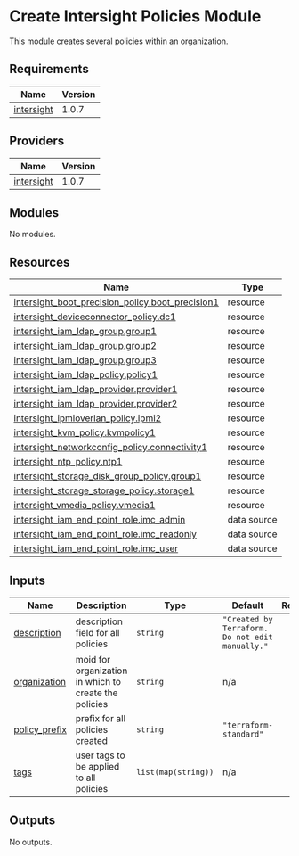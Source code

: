 # Create Intersight Policies Module

This module creates several policies within an organization.

## Requirements

| Name | Version |
|------|---------|
| <a name="requirement_intersight"></a> [intersight](#requirement\_intersight) | 1.0.7 |

## Providers

| Name | Version |
|------|---------|
| <a name="provider_intersight"></a> [intersight](#provider\_intersight) | 1.0.7 |

## Modules

No modules.

## Resources

| Name | Type |
|------|------|
| [intersight_boot_precision_policy.boot_precision1](https://registry.terraform.io/providers/CiscoDevNet/intersight/1.0.7/docs/resources/boot_precision_policy) | resource |
| [intersight_deviceconnector_policy.dc1](https://registry.terraform.io/providers/CiscoDevNet/intersight/1.0.7/docs/resources/deviceconnector_policy) | resource |
| [intersight_iam_ldap_group.group1](https://registry.terraform.io/providers/CiscoDevNet/intersight/1.0.7/docs/resources/iam_ldap_group) | resource |
| [intersight_iam_ldap_group.group2](https://registry.terraform.io/providers/CiscoDevNet/intersight/1.0.7/docs/resources/iam_ldap_group) | resource |
| [intersight_iam_ldap_group.group3](https://registry.terraform.io/providers/CiscoDevNet/intersight/1.0.7/docs/resources/iam_ldap_group) | resource |
| [intersight_iam_ldap_policy.policy1](https://registry.terraform.io/providers/CiscoDevNet/intersight/1.0.7/docs/resources/iam_ldap_policy) | resource |
| [intersight_iam_ldap_provider.provider1](https://registry.terraform.io/providers/CiscoDevNet/intersight/1.0.7/docs/resources/iam_ldap_provider) | resource |
| [intersight_iam_ldap_provider.provider2](https://registry.terraform.io/providers/CiscoDevNet/intersight/1.0.7/docs/resources/iam_ldap_provider) | resource |
| [intersight_ipmioverlan_policy.ipmi2](https://registry.terraform.io/providers/CiscoDevNet/intersight/1.0.7/docs/resources/ipmioverlan_policy) | resource |
| [intersight_kvm_policy.kvmpolicy1](https://registry.terraform.io/providers/CiscoDevNet/intersight/1.0.7/docs/resources/kvm_policy) | resource |
| [intersight_networkconfig_policy.connectivity1](https://registry.terraform.io/providers/CiscoDevNet/intersight/1.0.7/docs/resources/networkconfig_policy) | resource |
| [intersight_ntp_policy.ntp1](https://registry.terraform.io/providers/CiscoDevNet/intersight/1.0.7/docs/resources/ntp_policy) | resource |
| [intersight_storage_disk_group_policy.group1](https://registry.terraform.io/providers/CiscoDevNet/intersight/1.0.7/docs/resources/storage_disk_group_policy) | resource |
| [intersight_storage_storage_policy.storage1](https://registry.terraform.io/providers/CiscoDevNet/intersight/1.0.7/docs/resources/storage_storage_policy) | resource |
| [intersight_vmedia_policy.vmedia1](https://registry.terraform.io/providers/CiscoDevNet/intersight/1.0.7/docs/resources/vmedia_policy) | resource |
| [intersight_iam_end_point_role.imc_admin](https://registry.terraform.io/providers/CiscoDevNet/intersight/1.0.7/docs/data-sources/iam_end_point_role) | data source |
| [intersight_iam_end_point_role.imc_readonly](https://registry.terraform.io/providers/CiscoDevNet/intersight/1.0.7/docs/data-sources/iam_end_point_role) | data source |
| [intersight_iam_end_point_role.imc_user](https://registry.terraform.io/providers/CiscoDevNet/intersight/1.0.7/docs/data-sources/iam_end_point_role) | data source |

## Inputs

| Name | Description | Type | Default | Required |
|------|-------------|------|---------|:--------:|
| <a name="input_description"></a> [description](#input\_description) | description field for all policies | `string` | `"Created by Terraform. Do not edit manually."` | no |
| <a name="input_organization"></a> [organization](#input\_organization) | moid for organization in which to create the policies | `string` | n/a | yes |
| <a name="input_policy_prefix"></a> [policy\_prefix](#input\_policy\_prefix) | prefix for all policies created | `string` | `"terraform-standard"` | no |
| <a name="input_tags"></a> [tags](#input\_tags) | user tags to be applied to all policies | `list(map(string))` | n/a | yes |

## Outputs

No outputs.
